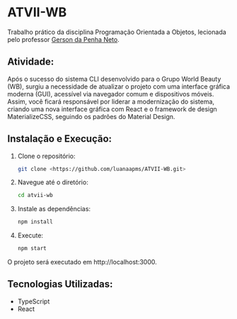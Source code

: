# ATVII-WB
Trabalho prático da disciplina Programação Orientada a Objetos, lecionada pelo professor [Gerson da Penha Neto](https://github.com/gerson-pn).

## Atividade:
Após o sucesso do sistema CLI desenvolvido para o Grupo World Beauty (WB), surgiu a necessidade de atualizar o projeto com uma interface gráfica moderna (GUI), acessível via navegador comum e dispositivos móveis. Assim, você ficará responsável por liderar a modernização do sistema, criando uma nova interface gráfica com React e o framework de design MaterializeCSS, seguindo os padrões do Material Design.


## Instalação e Execução:

1. Clone o repositório:
    
    ```bash
    git clone <https://github.com/luanaapms/ATVII-WB.git>
    
    ```
    
2. Navegue até o diretório:
    
    ```bash
    cd atvii-wb
    
    ```
    
3. Instale as dependências:
    
    ```bash
    npm install
    
    ```
    
4. Execute:
    ```bash
    npm start
    
    ```

O projeto será executado em http://localhost:3000.


## Tecnologias Utilizadas:

- TypeScript
- React
